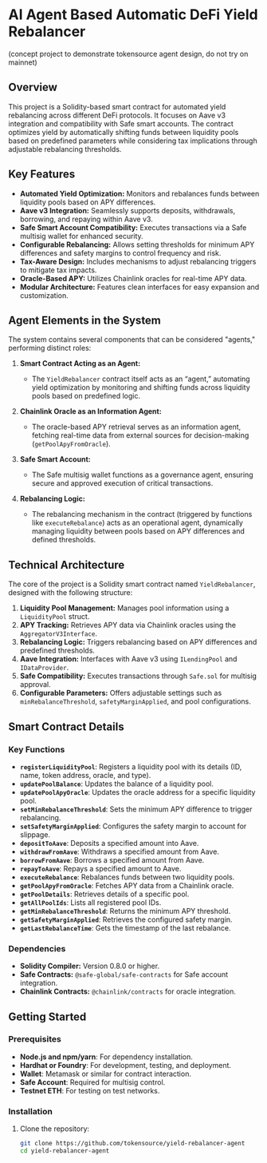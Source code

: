 # AI Agent Based Automatic DeFi Yield Rebalancer

(concept project to demonstrate tokensource agent design, do not try on mainnet)

## Overview

This project is a Solidity-based smart contract for automated yield rebalancing across different DeFi protocols. It focuses on Aave v3 integration and compatibility with Safe smart accounts. The contract optimizes yield by automatically shifting funds between liquidity pools based on predefined parameters while considering tax implications through adjustable rebalancing thresholds.

## Key Features

- **Automated Yield Optimization:** Monitors and rebalances funds between liquidity pools based on APY differences.
- **Aave v3 Integration:** Seamlessly supports deposits, withdrawals, borrowing, and repaying within Aave v3.
- **Safe Smart Account Compatibility:** Executes transactions via a Safe multisig wallet for enhanced security.
- **Configurable Rebalancing:** Allows setting thresholds for minimum APY differences and safety margins to control frequency and risk.
- **Tax-Aware Design:** Includes mechanisms to adjust rebalancing triggers to mitigate tax impacts.
- **Oracle-Based APY:** Utilizes Chainlink oracles for real-time APY data.
- **Modular Architecture:** Features clean interfaces for easy expansion and customization.

## Agent Elements in the System

The system contains several components that can be considered "agents," performing distinct roles:

1. **Smart Contract Acting as an Agent:**
   - The `YieldRebalancer` contract itself acts as an “agent,” automating yield optimization by monitoring and shifting funds across liquidity pools based on predefined logic.

2. **Chainlink Oracle as an Information Agent:**
   - The oracle-based APY retrieval serves as an information agent, fetching real-time data from external sources for decision-making (`getPoolApyFromOracle`).

3. **Safe Smart Account:**
   - The Safe multisig wallet functions as a governance agent, ensuring secure and approved execution of critical transactions.

4. **Rebalancing Logic:**
   - The rebalancing mechanism in the contract (triggered by functions like `executeRebalance`) acts as an operational agent, dynamically managing liquidity between pools based on APY differences and defined thresholds.

## Technical Architecture

The core of the project is a Solidity smart contract named `YieldRebalancer`, designed with the following structure:

1. **Liquidity Pool Management:** Manages pool information using a `LiquidityPool` struct.
2. **APY Tracking:** Retrieves APY data via Chainlink oracles using the `AggregatorV3Interface`.
3. **Rebalancing Logic:** Triggers rebalancing based on APY differences and predefined thresholds.
4. **Aave Integration:** Interfaces with Aave v3 using `ILendingPool` and `IDataProvider`.
5. **Safe Compatibility:** Executes transactions through `Safe.sol` for multisig approval.
6. **Configurable Parameters:** Offers adjustable settings such as `minRebalanceThreshold`, `safetyMarginApplied`, and pool configurations.

## Smart Contract Details

### Key Functions

- **`registerLiquidityPool`**: Registers a liquidity pool with its details (ID, name, token address, oracle, and type).
- **`updatePoolBalance`**: Updates the balance of a liquidity pool.
- **`updatePoolApyOracle`**: Updates the oracle address for a specific liquidity pool.
- **`setMinRebalanceThreshold`**: Sets the minimum APY difference to trigger rebalancing.
- **`setSafetyMarginApplied`**: Configures the safety margin to account for slippage.
- **`depositToAave`**: Deposits a specified amount into Aave.
- **`withdrawFromAave`**: Withdraws a specified amount from Aave.
- **`borrowFromAave`**: Borrows a specified amount from Aave.
- **`repayToAave`**: Repays a specified amount to Aave.
- **`executeRebalance`**: Rebalances funds between two liquidity pools.
- **`getPoolApyFromOracle`**: Fetches APY data from a Chainlink oracle.
- **`getPoolDetails`**: Retrieves details of a specific pool.
- **`getAllPoolIds`**: Lists all registered pool IDs.
- **`getMinRebalanceThreshold`**: Returns the minimum APY threshold.
- **`getSafetyMarginApplied`**: Retrieves the configured safety margin.
- **`getLastRebalanceTime`**: Gets the timestamp of the last rebalance.

### Dependencies

- **Solidity Compiler:** Version 0.8.0 or higher.
- **Safe Contracts:** `@safe-global/safe-contracts` for Safe account integration.
- **Chainlink Contracts:** `@chainlink/contracts` for oracle integration.

## Getting Started

### Prerequisites

- **Node.js and npm/yarn**: For dependency installation.
- **Hardhat or Foundry**: For development, testing, and deployment.
- **Wallet**: Metamask or similar for contract interaction.
- **Safe Account**: Required for multisig control.
- **Testnet ETH**: For testing on test networks.

### Installation

1. Clone the repository:
   ```bash
   git clone https://github.com/tokensource/yield-rebalancer-agent
   cd yield-rebalancer-agent
